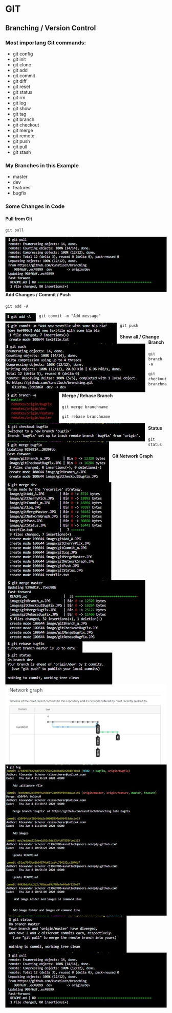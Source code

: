 # GIT

## Branching / Version Control

### Most importang Git commands:

* git config
* git init
* git clone
* git add
* git commit
* git diff
* git reset
* git status
* git rm
* git log
* git show
* git tag
* git branch
* git checkout
* git merge
* git remote
* git push
* git pull
* git stash

### My Branches in this Example

* master
* dev
* features
* bugfix



### Some Changes in Code

#### Pull from Git

```git
git pull
```

<img src="/image/gitPull.JPG"
     alt="git pull in console"
     style="float: left; margin-right: 10px;" />  


#### Add Changes / Commit / Push

```git
git add -A
```

<img src="/image/gitAdd_A.JPG"
     alt="git add in console"
     style="float: left; margin-right: 10px;" />


```git
git commit -m "Add message"
```      
<img src="/image/gitCommit_m.JPG"
     alt="git commit in console"
     style="float: left; margin-right: 10px;" />    


 ```git
git push
```    
<img src="/image/gitPush.JPG"
     alt="git push in console"
     style="float: left; margin-right: 10px;" />
     
    
#### Show all / Change Branch 

```git
git branch -a
```  
<img src="/image/gitBranch_a.JPG"
     alt="git branch in console"
     style="float: left; margin-right: 10px;" />
 
 
```git
git checkout branchname
``` 
 <img src="/image/gitCheckoutBugfix.JPG"
     alt="git checkout in console"
     style="float: left; margin-right: 10px;" />


#### Merge / Rebase Branch

```git
git merge branchname
``` 
     
 <img src="/image/gitMergeBugfix.JPG"
     alt="git merge in console"
     style="float: left; margin-right: 10px;" />
 
 <img src="/image/gitMergeDev.JPG"
     alt="git merge in console"
     style="float: left; margin-right: 10px;" />
     
<img src="/image/gitMergeMaster.JPG"
     alt="git merge in console"
     style="float: left; margin-right: 10px;" />


```git
git rebase branchname
``` 

<img src="/image/gitRebaseBugfix.JPG"
     alt="git rebase in console"
     style="float: left; margin-right: 10px;" />


#### Status

```git
git status
``` 

<img src="/image/gitStatus.JPG"
     alt="git status in console"
     style="float: left; margin-right: 10px;" />


#### Git Network Graph

 <img src="/image/gitNetworkGraph.JPG"
     alt="git network graph"
     style="float: left; margin-right: 10px;" />


<img src="/image/gitLog.JPG"
     alt="git log in console"
     style="float: left; margin-right: 10px;" />    

     
<img src="/image/gitStatusAfterMerge.JPG"
     alt="git status in console"
     style="float: left; margin-right: 10px;" />

<img src="/image/gitPull.JPG"
     alt="git pull in console"
     style="float: left; margin-right: 10px;" />    
